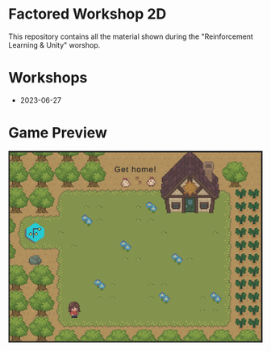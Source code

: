 # Factored Workshop 2D
This repository contains all the material shown during the "Reinforcement Learning &amp; Unity" worshop. 

# Workshops
- 2023-06-27

# Game Preview
![game preview](img/game_preview.png)

